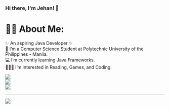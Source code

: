 ### Hi there, I'm Jehan! 👋

<!--
**prince-bojji/prince-bojji** is a ✨ _special_ ✨ repository because its `README.md` (this file) appears on your GitHub profile.

Here are some ideas to get you started:

- 🔭 I’m currently working on ...
- 🌱 I’m currently learning ...
- 👯 I’m looking to collaborate on ...
- 🤔 I’m looking for help with ...
- 💬 Ask me about ...
- 📫 How to reach me: ...
- 😄 Pronouns: ...
- ⚡ Fun fact: ...
-->

# 👨‍💼 About Me:
✨ An aspiring Java Developer ✨<br>
🏫 I’m a Computer Science Student at Polytechnic University of the Philippines - Manila.<br>
💻 I’m currently learning Java Frameworks.<br>
🕵🏼‍♂️ I’m interested in Reading, Games, and Coding. 


<!-- # 📊 GitHub Stats: -->
![](https://github-readme-stats.vercel.app/api?username=prince-bojji&theme=dark&hide_border=false&include_all_commits=false&count_private=false)<br/>
![](https://github-readme-streak-stats.herokuapp.com/?user=prince-bojji&theme=dark&hide_border=false)<br/>
![](https://github-readme-stats.vercel.app/api/top-langs/?username=prince-bojji&theme=dark&hide_border=false&include_all_commits=false&count_private=false&layout=compact)

---
[![](https://visitcount.itsvg.in/api?id=prince-bojji&icon=0&color=0)](https://visitcount.itsvg.in)

